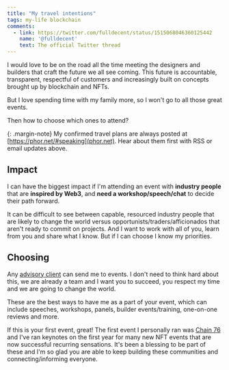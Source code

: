 ```yaml
---
title: "My travel intentions"
tags: my-life blockchain
comments:
  - link: https://twitter.com/fulldecent/status/1515068046360125442
    name: '@fulldecent'
    text: The official Twitter thread
---
```


I would love to be on the road all the time meeting the designers and builders that craft the future we all see coming. This future is accountable, transparent, respectful of customers and increasingly built on concepts brought up by blockchain and NFTs.

But I love spending time with my family more, so I won't go to all those great events.

Then how to choose which ones to attend?

{: .margin-note}
My confirmed travel plans are always posted at [https://phor.net/#speaking](phor.net). Hear about them first with RSS or email updates above.

## Impact

I can have the biggest impact if I'm attending an event with **industry people** that are **inspired by Web3**, and **need a workshop/speech/chat** to decide their path forward.

It can be difficult to see between capable, resourced industry people that are likely to change the world versus opportunists/traders/afficionados that aren't ready to commit on projects. And I want to work with all of you, learn from you and share what I know. But if I can choose I know my priorities.

## Choosing

Any [advisory client](https://phor.net/advisory) can send me to events. I don't need to think hard about this, we are already a team and I want you to succeed, you respect my time and we are going to change the world.

These are the best ways to have me as a part of your event, which can include speeches, workshops, panels, builder events/training, one-on-one reviews and more.

If this is your first event, great! The first event I personally ran was [Chain 76](https://chain76.org) and I've ran keynotes on the first year for many new NFT events that are now successful recurring sensations. It's been a blessing to be part of these and I'm so glad you are able to keep building these communities and connecting/informing everyone.